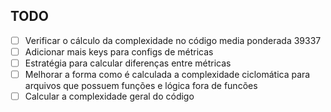 ## TODO

- [ ] Verificar o cálculo da complexidade no código media ponderada 39337
- [ ] Adicionar mais keys para configs de métricas
- [ ] Estratégia para calcular diferenças entre métricas
- [ ] Melhorar a forma como é calculada a complexidade ciclomática para arquivos que possuem funções e lógica fora de funcões
- [ ] Calcular a complexidade geral do código